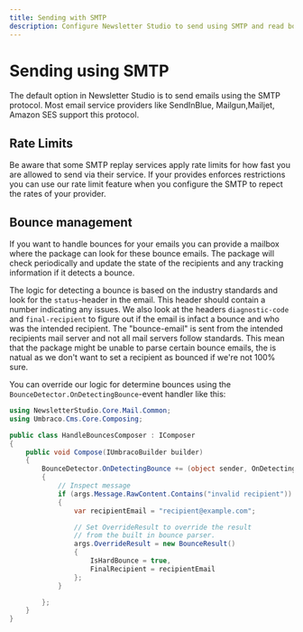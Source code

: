 ```yaml
---
title: Sending with SMTP
description: Configure Newsletter Studio to send using SMTP and read bounces using POP3.
---
```

# Sending using SMTP
The default option in Newsletter Studio is to send emails using the SMTP protocol. Most email service providers like SendInBlue, Mailgun,Mailjet, Amazon SES support this protocol.

## Rate Limits
Be aware that some SMTP replay services apply rate limits for how fast you are allowed to send via their service. If your provides enforces restrictions you can use our rate limit feature when you configure the SMTP to repect the rates of your provider.


## Bounce management
If you want to handle bounces for your emails you can provide a mailbox where the package can look for these bounce emails. The package will check periodically and update the state of the recipients and any tracking information if it detects a bounce.

The logic for detecting a bounce is based on the industry standards and look for the `status`-header in the email. This header should contain a number indicating any issues. We also look at the headers `diagnostic-code` and `final-recipient` to figure out if the email is infact a bounce and who was the intended recipient. The "bounce-email" is sent from the intended recipients mail server and not all mail servers follow standards. This mean that the package might be unable to parse certain bounce emails, the is natual as we don't want to set a recipient as bounced if we're not 100% sure.

You can override our logic for determine bounces using the `BounceDetector.OnDetectingBounce`-event handler like this:

```csharp
using NewsletterStudio.Core.Mail.Common;
using Umbraco.Cms.Core.Composing;

public class HandleBouncesComposer : IComposer
{
    public void Compose(IUmbracoBuilder builder)
    {
        BounceDetector.OnDetectingBounce += (object sender, OnDetectingBounceEventArgs args) =>
        {
            // Inspect message
            if (args.Message.RawContent.Contains("invalid recipient"))
            {
                var recipientEmail = "recipient@example.com";

                // Set OverrideResult to override the result 
                // from the built in bounce parser.
                args.OverrideResult = new BounceResult()
                {
                    IsHardBounce = true,
                    FinalRecipient = recipientEmail
                };
            }

        };
    }
}
```
